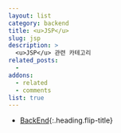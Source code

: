 ```yaml
---
layout: list
category: backend
title: <u>JSP</u>
slug: jsp
description: >
  <u>JSP</u> 관련 카테고리
related_posts:
  -
addons:
  - related
  - comments
list: true
---
```


* [BackEnd]{:.heading.flip-title}

[BackEnd]: /backend/
